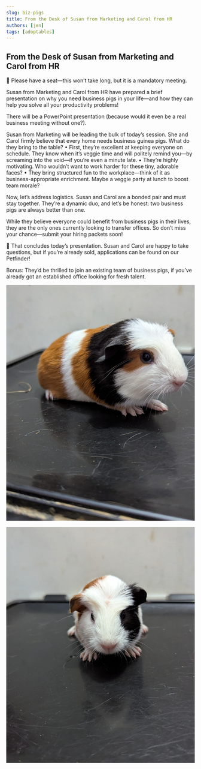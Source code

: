 ```yaml
---
slug: biz-pigs
title: From the Desk of Susan from Marketing and Carol from HR
authors: [jen]
tags: [adoptables]
---
```


## From the Desk of Susan from Marketing and Carol from HR

📢 Please have a seat—this won’t take long, but it is a mandatory meeting.

Susan from Marketing and Carol from HR have prepared a brief presentation on why you need business pigs in your life—and how they can help you solve all your productivity problems!

There will be a PowerPoint presentation (because would it even be a real business meeting without one?).

<!-- truncate -->

Susan from Marketing will be leading the bulk of today’s session. She and Carol firmly believe that every home needs business guinea pigs. What do they bring to the table?
	•	First, they’re excellent at keeping everyone on schedule. They know when it’s veggie time and will politely remind you—by screaming into the void—if you’re even a minute late.
	•	They’re highly motivating. Who wouldn’t want to work harder for these tiny, adorable faces?
	•	They bring structured fun to the workplace—think of it as business-appropriate enrichment. Maybe a veggie party at lunch to boost team morale?

Now, let’s address logistics. Susan and Carol are a bonded pair and must stay together. They’re a dynamic duo, and let’s be honest: two business pigs are always better than one.

While they believe everyone could benefit from business pigs in their lives, they are the only ones currently looking to transfer offices. So don’t miss your chance—submit your hiring packets soon!

📩 That concludes today’s presentation. Susan and Carol are happy to take questions, but if you’re already sold, applications can be found on our Petfinder!

Bonus: They’d be thrilled to join an existing team of business pigs, if you’ve already got an established office looking for fresh talent.

![susan and carol](bizpig1.jpg)

![susan and carol](bizpig2.jpg)

